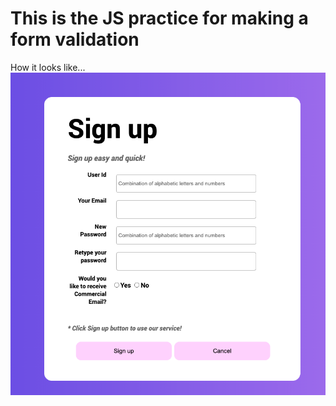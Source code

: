 # This is the JS practice for making a form validation

How it looks like...
![screen shot image](screenShot.png)